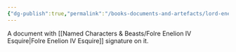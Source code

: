 ```yaml
---
{"dg-publish":true,"permalink":"/books-documents-and-artefacts/lord-enelion-s-favour/","tags":["Unimportant"],"updated":"2025-01-14T21:11:25.943+00:00"}
---
```


A document with [[Named Characters & Beasts/Folre Enelion IV Esquire\|Folre Enelion IV Esquire]] signature on it. 